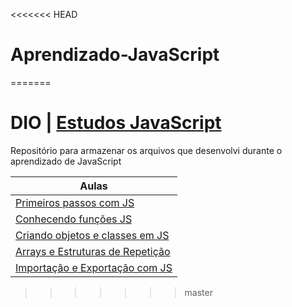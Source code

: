 <<<<<<< HEAD
# Aprendizado-JavaScript
=======
# DIO | [Estudos JavaScript](https://web.dio.me/track/formacao-javascript-developer)

Repositório para armazenar os arquivos que desenvolvi durante o aprendizado de JavaScript

| Aulas |
|-------|
| [Primeiros passos com JS]() |
| [Conhecendo funções JS]() | 
| [Criando objetos e classes em JS]() | 
| [Arrays e Estruturas de Repetição]() | 
| [Importação e Exportação com JS]() | 
>>>>>>> master

